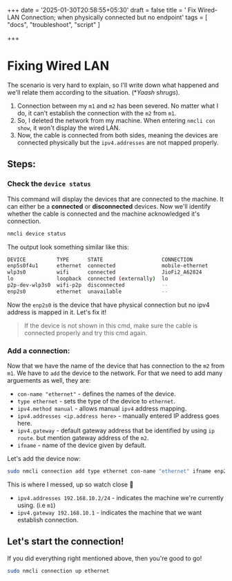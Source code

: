 +++
date = '2025-01-30T20:58:55+05:30'
draft = false
title = ' Fix Wired-LAN Connection; when physically connected but no endpoint'
tags = [ "docs", "troubleshoot", "script" ]

+++

# Fixing Wired LAN

The scenario is very hard to explain, so I'll write down what happened and we'll relate them according to the situation. (**Yaash shrugs*).

1. Connection between my `m1` and `m2` has been severed. No matter what I do, it can't establish the connection with the `m2` from `m1`.
2. So, I deleted the network from my machine. When entering `nmcli con show`, it won't display the wired LAN.
3. Now, the cable is connected from both sides, meaning the devices are connected physically but the `ipv4.addresses` are not mapped properly.

## Steps:
### Check the `device status`
This command will display the devices that are connected to the machine. It can either be a **connected** or **disconnected** devices. Now we'll identify whether the cable is connected and the machine acknowledged it's connection.
```sh
nmcli device status
```
The output look something similar like this:
```sh
DEVICE          TYPE      STATE                   CONNECTION      
enp5s0f4u1      ethernet  connected               mobile-ethernet 
wlp3s0          wifi      connected               JioFi2_A62824   
lo              loopback  connected (externally)  lo              
p2p-dev-wlp3s0  wifi-p2p  disconnected            --              
enp2s0          ethernet  unavailable             --              
```
Now the `enp2s0` is the device that have physical connection but no ipv4 address is mapped in it. Let's fix it!

> If the device is not shown in this cmd, make sure the cable is connected properly and try this cmd again.

### Add a connection:
Now that we have the name of the device that has connection to the `m2` from `m1`. We have to `add` the device to the network. For that we need to add many arguements as well, they are:
- `con-name "ethernet"` - defines the names of the device.
- `type ethernet` - sets the type of the device to `ethernet`.
- `ipv4.method manual` - allows manual `ipv4` address mapping.
- `ipv4.addresses <ip.address here>` - manually entered IP address goes here.
- `ipv4.gateway` - default gateway address that be identified by using `ip route`. but mention gateway address of the `m2`.
- `ifname` - name of the device given by default.

Let's add the device now:

```sh
sudo nmcli connection add type ethernet con-name "ethernet" ifname enp2s0 ipv4.method manual ipv4.addresses 192.168.10.2/24 ipv4.gateway 192.168.10.1
```
This is where I messed, up so watch close 👀
- `ipv4.addresses 192.168.10.2/24` - indicates the machine we're currently using. (i.e `m1`)
- `ipv4.gateway 192.168.10.1` - indicates the machine that we want establish connection.

## Let's start the connection!
If you did everything right mentioned above, then you're good to go!
```sh
sudo nmcli connection up ethernet
```
